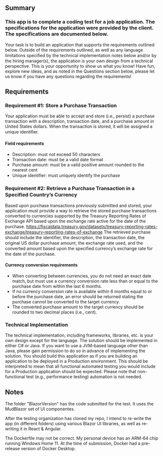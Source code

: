 ## Summary
### This app is to complete a coding test for a job application. The specifications for the application were provided by the client. The specifications are documented below.

Your task is to build an application that supports the requirements outlined below. Outside of the requirements outlined, as well as any language limitations speciﬁed by the technical implementation notes below and/or by the hiring manager(s), the application is your own design from a technical perspective.
This is your opportunity to show us what you know! Have fun, explore new ideas, and as noted in the Questions section below, please let us know if you have any questions regarding the requirements!
## Requirements
### Requirement #1: Store a Purchase Transaction
Your application must be able to accept and store (i.e., persist) a purchase transaction with a description, transaction date, and a purchase amount in United States dollars. When the transaction is stored, it will be assigned a unique identiﬁer.
#### Field requirements
- Description: must not exceed 50 characters
- Transaction date: must be a valid date format
- Purchase amount: must be a valid positive amount rounded to the nearest cent
- Unique identiﬁer: must uniquely identify the purchase
### Requirement #2: Retrieve a Purchase Transaction in a Speciﬁed Country’s Currency
Based upon purchase transactions previously submitted and stored, your application must provide a way to retrieve the stored purchase transactions converted to currencies supported by the Treasury Reporting Rates of Exchange API based upon the exchange rate active for the date of the purchase.
https://ﬁscaldata.treasury.gov/datasets/treasury-reporting-rates-exchange/treasury-reporting-rates-of-exchange
The retrieved purchase should include the identiﬁer, the description, the transaction date, the original US dollar purchase amount, the exchange rate used, and the converted amount based upon the speciﬁed currency’s exchange rate for the date of the purchase.
#### Currency conversion requirements
- When converting between currencies, you do not need an exact date match, but must use a currency conversion rate less than or equal to the purchase date from within the last 6 months.
- If no currency conversion rate is available within 6 months equal to or before the purchase date, an error should be returned stating the purchase cannot be converted to the target currency.
- The converted purchase amount to the target currency should be rounded to two decimal places (i.e., cent).
### Technical Implementation
The technical implementation, including frameworks, libraries, etc. is your own design except for the language. The solution should be implemented in either C# or Java. If you want to use a JVM-based language other than Java, please gain permission to do so in advance of implementing the solution.
You should build this application as if you are building an application to be deployed in a Production environment. This should be interpreted to mean that all functional automated testing you would include for a Production application should be expected. Please note that non-functional test (e.g., performance testing) automation is not needed.

## Notes
The folder "BlazorVersion" has the code submitted for the test. It uses the MudBlazor set of UI componentes.

After the testing organization has cloned my repo, I intend to re-write the app (in different folders) using various Blazor UI libraries, as well as re-writing it in React & Angular.

The Dockerfile may not be correct. My personal device has an ARM-64 chip running Windows Home 11. At the time of submission, Docker had a pre-release version of Docker Desktop.
